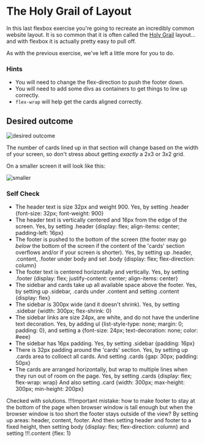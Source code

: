 # The Holy Grail of Layout

In this last flexbox exercise you're going to recreate an incredibly common website layout. It is so common that it is often called the [Holy Grail](https://www.google.com/search?q=holy+grail+layout&tbm=isch&sclient=img) layout... and with flexbox it is actually pretty easy to pull off.

As with the previous exercise, we've left a little more for you to do.

### Hints
- You will need to change the flex-direction to push the footer down.
- You will need to add some divs as containers to get things to line up correctly. 
- `flex-wrap` will help get the cards aligned correctly.

## Desired outcome

![desired outcome](./desired-outcome.png)

The number of cards lined up in that section will change based on the width of your screen, so don't stress about getting _exactly_ a 2x3 or 3x2 grid.

On a smaller screen it will look like this:

![smaller](./desired-outcome-smaller.png)

### Self Check
- The header text is size 32px and weight 900.
Yes, by setting  .header {font-size: 32px; font-weight: 900}
- The header text is vertically centered and 16px from the edge of the screen.
Yes, by setting .header {display: flex; align-items: center; padding-left: 16px}
- The footer is pushed to the bottom of the screen (the footer may go _below_ the bottom of the screen if the content of the 'cards' section overflows and/or if your screen is shorter).
Yes, by setting up .header, .content, .footer under body and set .body {display: flex; flex-direction: column}
- The footer text is centered horizontally and vertically.
Yes, by setting .footer {display: flex; justify-content: center; align-items: center}
- The sidebar and cards take up all available space above the footer.
Yes, by setting up .sidebar, .cards under .content and setting .content {display: flex}
- The sidebar is 300px wide (and it doesn't shrink).
Yes, by setting .sidebar {width: 300px; flex-shrink: 0}
- The sidebar links are size 24px, are white, and do not have the underline text decoration.
Yes, by adding ul {list-style-type: none; margin: 0; padding: 0}, and setting a {font-size: 24px; text-decoration: none; color: #eee}
- The sidebar has 16px padding.
Yes, by setting .sidebar {padding: 16px}
- There is 32px padding around the 'cards' section.
Yes, by setting up .cards area to colloect all cards.
And setting .cards {gap: 30px; padding: 50px}
- The cards are arranged horizontally, but wrap to multiple lines when they run out of room on the page.
Yes, by setting .cards {display: flex; flex-wrap: wrap}
And also setting .card {width: 300px; max-height: 300px; min-height: 200px}

Checked with solutions. 
!!!Important mistake: how to make footer to stay at the bottom of the page when browser window is tall enough but when the browser window is too short the footer stays outside of the view?
By setting up areas: header, content, footer.
And then setting header and footer to a fixed height, then setting body {display: flex; flex-direction: column} and setting !!!.content {flex: 1}